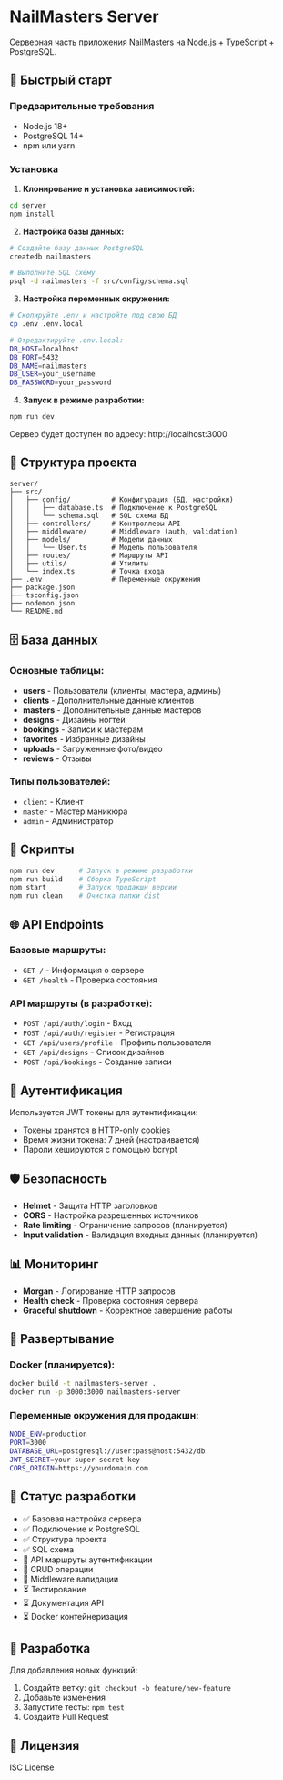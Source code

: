 # NailMasters Server

Серверная часть приложения NailMasters на Node.js + TypeScript + PostgreSQL.

## 🚀 Быстрый старт

### Предварительные требования

- Node.js 18+ 
- PostgreSQL 14+
- npm или yarn

### Установка

1. **Клонирование и установка зависимостей:**
```bash
cd server
npm install
```

2. **Настройка базы данных:**
```bash
# Создайте базу данных PostgreSQL
createdb nailmasters

# Выполните SQL схему
psql -d nailmasters -f src/config/schema.sql
```

3. **Настройка переменных окружения:**
```bash
# Скопируйте .env и настройте под свою БД
cp .env .env.local

# Отредактируйте .env.local:
DB_HOST=localhost
DB_PORT=5432
DB_NAME=nailmasters
DB_USER=your_username
DB_PASSWORD=your_password
```

4. **Запуск в режиме разработки:**
```bash
npm run dev
```

Сервер будет доступен по адресу: http://localhost:3000

## 📁 Структура проекта

```
server/
├── src/
│   ├── config/          # Конфигурация (БД, настройки)
│   │   ├── database.ts  # Подключение к PostgreSQL
│   │   └── schema.sql   # SQL схема БД
│   ├── controllers/     # Контроллеры API
│   ├── middleware/      # Middleware (auth, validation)
│   ├── models/          # Модели данных
│   │   └── User.ts      # Модель пользователя
│   ├── routes/          # Маршруты API
│   ├── utils/           # Утилиты
│   └── index.ts         # Точка входа
├── .env                 # Переменные окружения
├── package.json
├── tsconfig.json
├── nodemon.json
└── README.md
```

## 🗄️ База данных

### Основные таблицы:

- **users** - Пользователи (клиенты, мастера, админы)
- **clients** - Дополнительные данные клиентов
- **masters** - Дополнительные данные мастеров
- **designs** - Дизайны ногтей
- **bookings** - Записи к мастерам
- **favorites** - Избранные дизайны
- **uploads** - Загруженные фото/видео
- **reviews** - Отзывы

### Типы пользователей:

- `client` - Клиент
- `master` - Мастер маникюра
- `admin` - Администратор

## 🔧 Скрипты

```bash
npm run dev      # Запуск в режиме разработки
npm run build    # Сборка TypeScript
npm start        # Запуск продакшн версии
npm run clean    # Очистка папки dist
```

## 🌐 API Endpoints

### Базовые маршруты:
- `GET /` - Информация о сервере
- `GET /health` - Проверка состояния

### API маршруты (в разработке):
- `POST /api/auth/login` - Вход
- `POST /api/auth/register` - Регистрация
- `GET /api/users/profile` - Профиль пользователя
- `GET /api/designs` - Список дизайнов
- `POST /api/bookings` - Создание записи

## 🔐 Аутентификация

Используется JWT токены для аутентификации:
- Токены хранятся в HTTP-only cookies
- Время жизни токена: 7 дней (настраивается)
- Пароли хешируются с помощью bcrypt

## 🛡️ Безопасность

- **Helmet** - Защита HTTP заголовков
- **CORS** - Настройка разрешенных источников
- **Rate limiting** - Ограничение запросов (планируется)
- **Input validation** - Валидация входных данных (планируется)

## 📊 Мониторинг

- **Morgan** - Логирование HTTP запросов
- **Health check** - Проверка состояния сервера
- **Graceful shutdown** - Корректное завершение работы

## 🚀 Развертывание

### Docker (планируется):
```bash
docker build -t nailmasters-server .
docker run -p 3000:3000 nailmasters-server
```

### Переменные окружения для продакшн:
```bash
NODE_ENV=production
PORT=3000
DATABASE_URL=postgresql://user:pass@host:5432/db
JWT_SECRET=your-super-secret-key
CORS_ORIGIN=https://yourdomain.com
```

## 🔄 Статус разработки

- ✅ Базовая настройка сервера
- ✅ Подключение к PostgreSQL
- ✅ Структура проекта
- ✅ SQL схема
- 🔄 API маршруты аутентификации
- 🔄 CRUD операции
- 🔄 Middleware валидации
- ⏳ Тестирование
- ⏳ Документация API
- ⏳ Docker контейнеризация

## 🤝 Разработка

Для добавления новых функций:

1. Создайте ветку: `git checkout -b feature/new-feature`
2. Добавьте изменения
3. Запустите тесты: `npm test`
4. Создайте Pull Request

## 📝 Лицензия

ISC License 